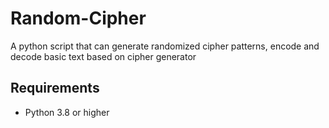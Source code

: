 # Random-Cipher
A python script that can generate randomized cipher patterns, encode and decode basic text based on cipher generator
## Requirements
- Python 3.8 or higher
